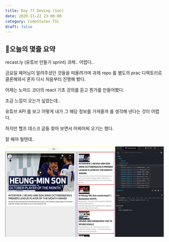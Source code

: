 ```yaml
---
title: Day 77 DevLog (Sun)
date: 2020-11-22 23:00:00
category: CodeStates TIL
draft: false
---
```


## 👀오늘의 몇줄 요약

recast.ly (유튜브 만들기 sprint) 과제.. 어렵다..

금요일 페어님이 알려주셨던 것들을 떠올려가며 과제 repo 를 별도의 prac 디렉토리로 클론해와서 혼자 다시 처음부터 진행해 봤다.

어제는 노마드 코더의 react 기초 강의를 듣고 뭔가를 만들어봤다.

조금 느낌이 오는가 싶었는데..

유튜브 API 를 보고 어떻게 내가 그 해당 정보를 가져올까 를 생각해 낸다는 것이 어렵다.

하지만 헬프 데스크 글들 찾아 보면서 어찌어찌 오기는 했다.

잘 해야 될텐데..

![](./images/sonny.jpeg)
